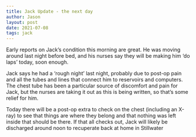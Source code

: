 ```yaml
---
title: Jack Update - the next day
author: Jason
layout: post
date: 2021-07-08
tags: jack
---
```


Early reports on Jack’s condition this morning are great.  He was moving around last night before bed, and his nurses say they will be making him ‘do laps’ today, soon enough.

Jack says he had a ‘rough night’ last night, probably due to post-op pain and all the tubes and lines that connect him to reservoirs and computers.  The chest tube has been a particular source of discomfort and pain for Jack, but the nurses are taking it out as this is being written, so that’s some relief for him.

Today there will be a post-op extra to check on the chest (including an X-ray) to see that things are where they belong and that nothing was left inside that should be there.  If that all checks out, Jack will likely be discharged around noon to recuperate back at home in Stillwater

<!--
SYNTAX FOR IMAGES
* use services to create JPG and to create thumbnail that is 720px wide

[![ALT-TEXT](/assets/images/filename-thumbnail.jpg)](/assets/images/filename.jpg)
-->

<!--
SYNTAX FOR VIDEO
* convert MOV to mp4 using VLC

<video width="480" height="320" controls="controls">
  <source src="/assets/media/filename.m4v" type="video/mp4">
</video>
-->
